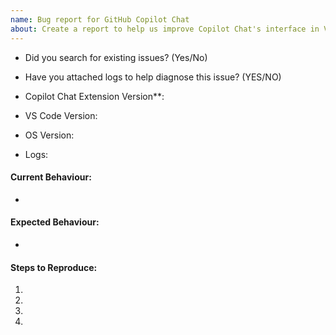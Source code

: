 ```yaml
---
name: Bug report for GitHub Copilot Chat
about: Create a report to help us improve Copilot Chat's interface in VS Code
---
```

- Did you search for existing issues? (Yes/No)
- Have you attached logs to help diagnose this issue? (YES/NO)
   
- Copilot Chat Extension Version**:
- VS Code Version:
- OS Version:
- Logs:

#### Current Behaviour: 
- 
#### Expected Behaviour:
- 

<!-- Please give as much detail as you can, so that it is easily reproducable -->

#### Steps to Reproduce:
1. 
2.
3.
4.

<!-- 
* How to check logs explained in this url: https://docs.github.com/en/copilot/troubleshooting-github-copilot/viewing-logs-for-github-copilot-in-your-environment?tool=vscode  
** You can check the version from extensions tab on Activity Bar
-->